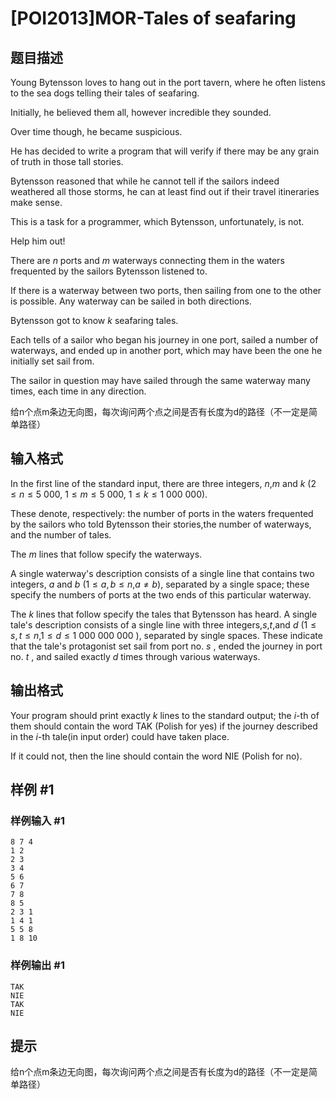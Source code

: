 # [POI2013]MOR-Tales of seafaring

## 题目描述

Young Bytensson loves to hang out in the port tavern, where he often    listens to the sea dogs telling their tales of seafaring.

Initially, he believed them all, however incredible they sounded.

Over time though, he became suspicious.

He has decided to write a program that will verify if there may be    any grain of truth in those tall stories.

Bytensson reasoned that while he cannot tell if the sailors indeed    weathered all those storms, he can at least find out if their travel    itineraries make sense.

This is a task for a programmer, which Bytensson, unfortunately, is not.

Help him out!

There are $n$ ports and $m$ waterways connecting them in the waters    frequented by the sailors Bytensson listened to.

If there is a waterway between two ports, then sailing from one to the    other is possible.  Any waterway can be sailed in both    directions.

Bytensson got to know $k$ seafaring tales.

Each tells of a sailor who began his journey in one port,    sailed a number of waterways, and ended up in another port,    which may have been the one he initially set sail from.

The sailor in question may have sailed through the same waterway    many times, each time in any direction.

给n个点m条边无向图，每次询问两个点之间是否有长度为d的路径（不一定是简单路径）


## 输入格式

In the first line of the standard input, there are three integers, $n$,$m$ and $k$ ($2\le n\le 5\ 000$, $1\le m\le 5\ 000$, $1\le k\le 1\ 000\ 000$).

These denote, respectively: the number of ports in the waters      frequented by the sailors who told Bytensson their stories,the number of waterways, and the number of tales.

The $m$ lines that follow specify the waterways.

A single waterway's description consists of a single line that contains two integers, $a$ and $b$ ($1\le a,b\le n$,$a\ne b$), separated by a single space; these specify the numbers of ports at the two ends of this particular waterway.

The $k$ lines that follow specify the tales that Bytensson has heard. A single tale's description consists of a single line with three integers,$s$,$t$,and $d$ ($1\le s,t\le n$,$1\le d\le 1\ 000\ 000\ 000$ ), separated by single spaces. These indicate that the tale's protagonist set sail from port no. $s$ , ended the journey in port no. $t$ , and sailed exactly $d$ times through various waterways.


## 输出格式

Your program should print exactly $k$ lines to the standard output; the $i$-th of them should contain the word TAK (Polish for yes) if the journey described in the $i$-th tale(in input order) could have taken place.

If it could not, then the line should contain the word NIE (Polish for no).


## 样例 #1

### 样例输入 #1
```
8 7 4
1 2
2 3
3 4
5 6
6 7
7 8
8 5
2 3 1
1 4 1
5 5 8
1 8 10
```

### 样例输出 #1

```
TAK
NIE
TAK
NIE
```

## 提示

给n个点m条边无向图，每次询问两个点之间是否有长度为d的路径（不一定是简单路径）

